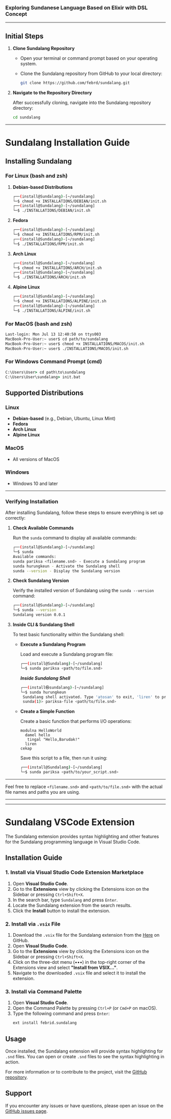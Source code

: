 ### Exploring Sundanese Language Based on Elixir with DSL Concept
<hr>


## Initial Steps

1. **Clone Sundalang Repository**
   - Open your terminal or command prompt based on your operating system.
   - Clone the Sundalang repository from GitHub to your local directory:

     ```bash
     git clone https://github.com/febrd/sundalang.git
     ```


2. **Navigate to the Repository Directory**

   After successfully cloning, navigate into the Sundalang repository directory:

   ```bash
   cd sundalang
   ```

---

# Sundalang Installation Guide

## Installing Sundalang

### For Linux (bash and zsh)

1. **Debian-based Distributions**

   ```bash
   ┌──(install@Sundalang)-[~/sundalang]
   └─$ chmod +x INSTALLATIONS/DEBIAN/init.sh
   ┌──(install@Sundalang)-[~/sundalang]
   └─$ ./INSTALLATIONS/DEBIAN/init.sh
   ```

2. **Fedora**

   ```bash
   ┌──(install@Sundalang)-[~/sundalang]
   └─$ chmod +x INSTALLATIONS/RPM/init.sh
   ┌──(install@Sundalang)-[~/sundalang]
   └─$ ./INSTALLATIONS/RPM/init.sh
   ```

3. **Arch Linux**

   ```bash
   ┌──(install@Sundalang)-[~/sundalang]
   └─$ chmod +x INSTALLATIONS/ARCH/init.sh
   ┌──(install@Sundalang)-[~/sundalang]
   └─$ ./INSTALLATIONS/ARCH/init.sh
   ```

4. **Alpine Linux**

   ```bash
   ┌──(install@Sundalang)-[~/sundalang]
   └─$ chmod +x INSTALLATIONS/ALPINE/init.sh
   ┌──(install@Sundalang)-[~/sundalang]
   └─$ ./INSTALLATIONS/ALPINE/init.sh
   ```

### For MacOS (bash and zsh)

```bash
Last-login: Mon Jul 13 12:40:50 on ttys003
MacBook-Pro-User:~ user$ cd path/to/sundalang
MacBook-Pro-User:~ user$ chmod +x INSTALLATIONS/MACOS/init.sh
MacBook-Pro-User:~ user$ ./INSTALLATIONS/MACOS/init.sh
```

### For Windows Command Prompt (cmd)

```cmd
C:\Users\User> cd path\to\sundalang
C:\Users\User\sundalang> init.bat
```

## Supported Distributions

### Linux

- **Debian-based** (e.g., Debian, Ubuntu, Linux Mint)
- **Fedora**
- **Arch Linux**
- **Alpine Linux**

### MacOS

- All versions of MacOS

### Windows

- Windows 10 and later

---


### Verifying Installation

After installing Sundalang, follow these steps to ensure everything is set up correctly:

1. **Check Available Commands**

   Run the `sunda` command to display all available commands:

   ```bash
   ┌──(install@Sundalang)-[~/sundalang]
   └─$ sunda
   Available commands:
   sunda pariksa <filename.snd> - Execute a Sundalang program 
   sunda hurungkeun - Activate the Sundalang shell
   sunda --version - Display the Sundalang version
   ```

2. **Check Sundalang Version**

   Verify the installed version of Sundalang using the `sunda --version` command:

   ```bash
   ┌──(install@Sundalang)-[~/sundalang]
   └─$ sunda --version
   Sundalang version 0.0.1
   ```

3. **Inside CLI & Sundalang Shell**

   To test basic functionality within the Sundalang shell:

   - **Execute a Sundalang Program**

     Load and execute a Sundalang program file:
   
     ```bash
     ┌──(install@Sundalang)-[~/sundalang]
     └─$ sunda pariksa <path/to/file.snd>
     ```
      ***Inside Sundalang Shell***
     ```bash                      
     ┌──(install㉿sundalang)-[~/sundalang]
     └─$ sunda hurungkeun
      Sundalang shell activated. Type 'atosan' to exit, 'liren' to process buffer content, 'pariksa-file <filename>' to check and execute a file.
      sunda(1)> pariksa-file <path/to/file.snd>
     ```
   - **Create a Simple Function**

     Create a basic function that performs I/O operations:

     ```sundalang
     modulna HelloWorld
       damel hello
        tingal "Hello,Barudak!"
       liren
     cekap

     ```

     Save this script to a file, then run it using:

     ```bash
     ┌──(install@Sundalang)-[~/sundalang]
     └─$ sunda pariksa <path/to/your_script.snd>
     ```

---

Feel free to replace `<filename.snd>` and `<path/to/file.snd>` with the actual file names and paths you are using.

---
---

# Sundalang VSCode Extension

The Sundalang extension provides syntax highlighting and other features for the Sundalang programming language in Visual Studio Code.

## Installation Guide

### 1. Install via Visual Studio Code Extension Marketplace

1. Open **Visual Studio Code**.
2. Go to the **Extensions** view by clicking the Extensions icon on the Sidebar or pressing `Ctrl+Shift+X`.
3. In the search bar, type `Sundalang` and press `Enter`.
4. Locate the Sundalang extension from the search results.
5. Click the **Install** button to install the extension.

### 2. Install via `.vsix` File

1. Download the `.vsix` file for the Sundalang extension from the [Here](https://github.com/febrd/sundalang/EXTENSION/VSCODE/sundalang-0.0.1.vsix) on GitHub.
2. Open **Visual Studio Code**.
3. Go to the **Extensions** view by clicking the Extensions icon on the Sidebar or pressing `Ctrl+Shift+X`.
4. Click on the three-dot menu (•••) in the top-right corner of the Extensions view and select **"Install from VSIX..."**.
5. Navigate to the downloaded `.vsix` file and select it to install the extension.

### 3. Install via Command Palette

1. Open **Visual Studio Code**.
2. Open the Command Palette by pressing `Ctrl+P` (or `Cmd+P` on macOS).
3. Type the following command and press `Enter`:
   ```sh
   ext install febrid.sundalang
   ```
## Usage

Once installed, the Sundalang extension will provide syntax highlighting for `.snd` files. You can open or create `.snd` files to see the syntax highlighting in action.

For more information or to contribute to the project, visit the [GitHub repository](https://github.com/febrd/sundalang/README.md).

## Support

If you encounter any issues or have questions, please open an issue on the [GitHub issues page](https://github.com/febrd/sundalang/issues).

```

